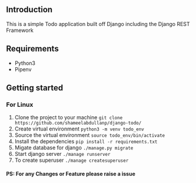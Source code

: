 ## Introduction

This is a simple Todo application built off Django including the Django REST Framework 

## Requirements
* Python3
* Pipenv

## Getting started
### For Linux
1. Clone the project to your machine ```git clone https://github.com/shameelabdullanp/django-todo/```
2. Create virtual environment ```python3 -m venv todo_env```
3. Source the virtual environment ```source todo_env/bin/activate```
4. Install the dependencies ```pip install -r requirements.txt```
5. Migate database for django ```./manage.py migrate```
6. Start django server ```./manage runserver```
7. To create superuser ```./manage createsuperuser ```

#### PS: For any Changes or Feature please raise a issue 
